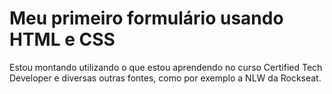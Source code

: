 <h1>Meu primeiro formulário usando HTML e CSS</h1>

Estou montando utilizando o que estou aprendendo no curso Certified Tech Developer e diversas outras fontes, como por exemplo a NLW da Rockseat.
